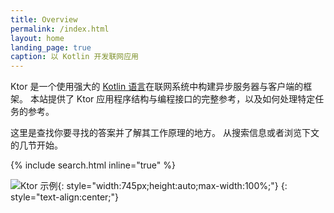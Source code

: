 ```yaml
---
title: Overview
permalink: /index.html
layout: home
landing_page: true
caption: 以 Kotlin 开发联网应用
---
```


Ktor 是一个使用强大的 [Kotlin 语言](https://www.kotlincn.net/)在联网系统中构建异步服务器与客户端的框架。
本站提供了 Ktor 应用程序结构与编程接口的完整参考，以及如何处理特定任务的参考。

这里是查找你要寻找的答案并了解其工作原理的地方。
从搜索信息或者浏览下文的几节开始。


{% include search.html inline="true" %} 

![Ktor 示例](/what-is-ktor-shadow.png){: style="width:745px;height:auto;max-width:100%;"}
{: style="text-align:center;"}
